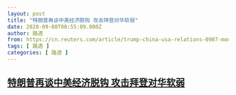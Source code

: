 ```yaml
---
layout: post
title: "特朗普再谈中美经济脱钩 攻击拜登对华软弱"
date: 2020-09-08T00:55:09.000Z
author: 路透
from: https://cn.reuters.com/article/trump-china-usa-relations-0907-mon-idCNKBS25Z025
tags: [ 路透 ]
categories: [ 路透 ]
---
```

<!--1599526509000-->
[特朗普再谈中美经济脱钩 攻击拜登对华软弱](https://cn.reuters.com/article/trump-china-usa-relations-0907-mon-idCNKBS25Z025)
------

<div>

</div>
